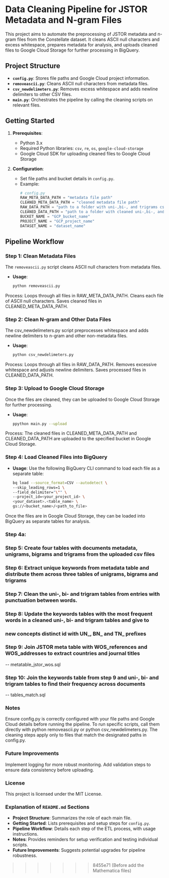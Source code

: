 # Data Cleaning Pipeline for JSTOR Metadata and N-gram Files

This project aims to automate the preprocessing of JSTOR metadata and n-gram files from the Constellate dataset. It cleans ASCII null characters and excess whitespace, prepares metadata for analysis, and uploads cleaned files to Google Cloud Storage for further processing in BigQuery.

## Project Structure

- **`config.py`**: Stores file paths and Google Cloud project information.
- **`removeascii.py`**: Cleans ASCII null characters from metadata files.
- **`csv_newdelimeters.py`**: Removes excess whitespace and adds newline delimiters to other CSV files.
- **`main.py`**: Orchestrates the pipeline by calling the cleaning scripts on relevant files.

## Getting Started

1. **Prerequisites**:
   - Python 3.x
   - Required Python libraries: `csv`, `re`, `os`, `google-cloud-storage`
   - Google Cloud SDK for uploading cleaned files to Google Cloud Storage

2. **Configuration**:
   - Set file paths and bucket details in `config.py`. 
   - Example:
     ```python
     # config.py
     RAW_META_DATA_PATH = "metadata file path"
     CLEANED_META_DATA_PATH = "cleaned metadata file path"
     RAW_DATA_PATH = "path to a folder with uni-,bi-, and trigrams csv files"
     CLEANED_DATA_PATH = "path to a folder with cleaned uni-,bi-, and trigrams csv files"
     BUCKET_NAME = "GCP_bucket_name"
     PROJECT_NAME = "GCP_project_name"
     DATASET_NAME = "dataset_name"
     ```

## Pipeline Workflow

### Step 1: Clean Metadata Files
The `removeascii.py` script cleans ASCII null characters from metadata files.

- **Usage**:
  ```bash
  python removeascii.py
Process:
Loops through all files in RAW_META_DATA_PATH.
Cleans each file of ASCII null characters.
Saves cleaned files in CLEANED_META_DATA_PATH.

### Step 2: Clean N-gram and Other Data Files
The csv_newdelimeters.py script preprocesses whitespace and adds newline delimiters to n-gram and 
other non-metadata files.
- **Usage**:
  ```bash
  python csv_newdelimeters.py

Process:
Loops through all files in RAW_DATA_PATH.
Removes excessive whitespace and adjusts newline delimiters.
Saves processed files in CLEANED_DATA_PATH.

### Step 3: Upload to Google Cloud Storage
Once the files are cleaned, they can be uploaded to Google Cloud Storage for further processing.

- **Usage**:
  ```bash
  ppython main.py --upload

Process:
The cleaned files in CLEANED_META_DATA_PATH and CLEANED_DATA_PATH are uploaded to the specified bucket in 
Google Cloud Storage.

### Step 4: Load Cleaned Files into BigQuery
- **Usage**:
  Use the following BigQuery CLI command to load each file as a separate table:
  ```bash
  bq load --source_format=CSV --autodetect \
  --skip_leading_rows=1 \
  --field_delimiter="\"" \
  --project_id=<your_project_id> \
  <your_dataset>.<table_name> \
  gs://<bucket_name>/<path_to_file>
  
Once the files are in Google Cloud Storage, they can be loaded into BigQuery as separate tables for analysis.
### Step 4a: 

### Step 5: Create four tables with documents metadata, unigrams, bigrams and trigrams from the uploaded csv files 

### Step 6: Extract unique keywords from metadata table and distribute them across three tables of unigrams, bigrams and trigrams  

### Step 7: Clean the uni-, bi- and trigram tables from entries with punctuation between words. 


### Step 8: Update the keywords tables with the most frequent words in a cleaned uni-, bi- and trigram tables and give to
### new concepts distinct id with UN_, BN_ and TN_ prefixes

### Step 9: Join JSTOR meta table with WOS_references and WOS_addresses to extract countries and journal titles
 -- metatable_jstor_wos.sql
### Step 10: Join the keywords table from step 9 and uni-, bi- and trigram tables to find their frequency across documents
 -- tables_match.sql
### Notes
Ensure config.py is correctly configured with your file paths and Google Cloud details before running the pipeline.
To run specific scripts, call them directly with python removeascii.py or python csv_newdelimeters.py.
The cleaning steps apply only to files that match the designated paths in config.py.

### Future Improvements
Implement logging for more robust monitoring.
Add validation steps to ensure data consistency before uploading.

### License
This project is licensed under the MIT License.


### Explanation of `README.md` Sections

- **Project Structure**: Summarizes the role of each main file.
- **Getting Started**: Lists prerequisites and setup steps for `config.py`.
- **Pipeline Workflow**: Details each step of the ETL process, with usage instructions.
- **Notes**: Provides reminders for setup verification and testing individual scripts.
- **Future Improvements**: Suggests potential upgrades for pipeline robustness.
>>>>>>> 8455e71 (Before add the Mathematica files)
